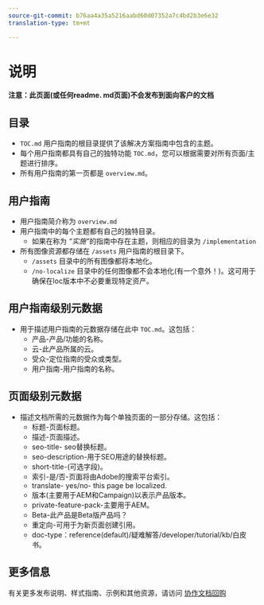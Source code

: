 ```yaml
---
source-git-commit: b76aa4a35a5216aabd60d07352a7c4bd2b3e6e32
translation-type: tm+mt

---
```

# 说明

**注意：此页面(或任何readme. md页面)不会发布到面向客户的文档**

## 目录

+ `TOC.md` 用户指南的根目录提供了该解决方案指南中包含的主题。
+ 每个用户指南都具有自己的独特功能 `TOC.md`，您可以根据需要对所有页面/主题进行排序。
+ 所有用户指南的第一页都是 `overview.md`。

## 用户指南

+ 用户指南简介称为 `overview.md`
+ 用户指南中的每个主题都有自己的独特目录。
   + 如果在称为 *“实施”*&#x200B;的指南中存在主题，则相应的目录为 `/implementation`
+ 所有图像资源都存储在 `/assets` 用户指南的根目录下。
   + `/assets` 目录中的所有图像都将本地化。
   + `/no-localize` 目录中的任何图像都不会本地化(有一个意外！)。这可用于确保在loc版本中不必要重现特定资产。

## 用户指南级别元数据

+ 用于描述用户指南的元数据存储在此中 `TOC.md`。这包括：
   + 产品-产品/功能的名称。
   + 云-此产品所属的云。
   + 受众-定位指南的受众或类型。
   + 用户指南-用户指南的名称。

## 页面级别元数据

+ 描述文档所需的元数据作为每个单独页面的一部分存储。这包括：
   + 标题-页面标题。
   + 描述-页面描述。
   + seo-title- seo替换标题。
   + seo-description-用于SEO用途的替换标题。
   + short-title-(可选字段)。
   + 索引-是/否-页面将由Adobe的搜索平台索引。
   + translate- yes/no- this page be localized.
   + 版本(主要用于AEM和Campaign)以表示产品版本。
   + private-feature-pack-主要用于AEM。
   + Beta-此产品是Beta版产品吗？
   + 重定向-可用于为新页面创建引用。
   + doc-type：reference(default)/疑难解答/developer/tutorial/kb/白皮书。

## 更多信息

有关更多发布说明、样式指南、示例和其他资源，请访问 [协作文档回购](https://git.corp.adobe.com/AdobeDocs/collaborative-doc-instructions)
